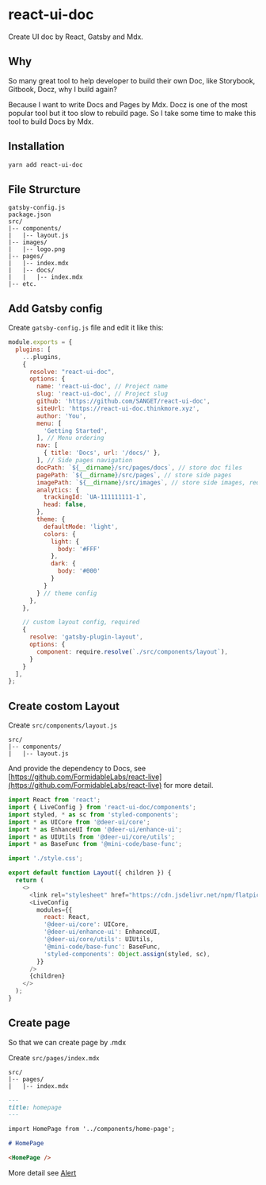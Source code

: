 # react-ui-doc

Create UI doc by React, Gatsby and Mdx.

## Why

So many great tool to help developer to build their own Doc, like Storybook, Gitbook, Docz, why I build again?

Because I want to write Docs and Pages by Mdx. Docz is one of the most popular tool but it too slow to rebuild page. So I take some time to make this tool to build Docs by Mdx.

## Installation

```sh
yarn add react-ui-doc
```

## File Strurcture

```treeview
gatsby-config.js
package.json
src/
|-- components/
|   |-- layout.js
|-- images/
|   |-- logo.png
|-- pages/
|   |-- index.mdx
|   |-- docs/
|   |   |-- index.mdx
|-- etc.
```

## Add Gatsby config

Create `gatsby-config.js` file and edit it like this:

```js
module.exports = {
  plugins: [
    ...plugins,
    {
      resolve: "react-ui-doc",
      options: {
        name: 'react-ui-doc', // Project name
        slug: 'react-ui-doc', // Project slug
        github: 'https://github.com/SANGET/react-ui-doc',
        siteUrl: 'https://react-ui-doc.thinkmore.xyz',
        author: 'You',
        menu: [
          'Getting Started',
        ], // Menu ordering
        nav: [
          { title: 'Docs', url: '/docs/' },
        ], // Side pages navigation
        docPath: `${__dirname}/src/pages/docs`, // store doc files
        pagePath: `${__dirname}/src/pages`, // store side pages
        imagePath: `${__dirname}/src/images`, // store side images, required `logo.png`
        analytics: {
          trackingId: `UA-111111111-1`,
          head: false,
        },
        theme: {
          defaultMode: 'light',
          colors: {
            light: {
              body: '#FFF'
            },
            dark: {
              body: '#000'
            }
          }
        } // theme config
      },
    },

    // custom layout config, required
    {
      resolve: 'gatsby-plugin-layout',
      options: {
        component: require.resolve(`./src/components/layout`),
      }
    }
  ],
};
```

## Create costom Layout

Create `src/components/layout.js`

```treeview
src/
|-- components/
|   |-- layout.js
```

And provide the dependency to Docs, see [https://github.com/FormidableLabs/react-live](https://github.com/FormidableLabs/react-live) for more detail.

```js
import React from 'react';
import { LiveConfig } from 'react-ui-doc/components';
import styled, * as sc from 'styled-components';
import * as UICore from '@deer-ui/core';
import * as EnhanceUI from '@deer-ui/enhance-ui';
import * as UIUtils from '@deer-ui/core/utils';
import * as BaseFunc from '@mini-code/base-func';

import './style.css';

export default function Layout({ children }) {
  return (
    <>
      <link rel="stylesheet" href="https://cdn.jsdelivr.net/npm/flatpickr/dist/themes/airbnb.css" />
      <LiveConfig
        modules={{
          react: React,
          '@deer-ui/core': UICore,
          '@deer-ui/enhance-ui': EnhanceUI,
          '@deer-ui/core/utils': UIUtils,
          '@mini-code/base-func': BaseFunc,
          'styled-components': Object.assign(styled, sc),
        }}
      />
      {children}
    </>
  );
}
```

## Create page

So that we can create page by .mdx

Create `src/pages/index.mdx`

```treeview
src/
|-- pages/
|   |-- index.mdx
```

```md
---
title: homepage
---

import HomePage from '../components/home-page';

# HomePage

<HomePage />
```

More detail see [Alert](/docs/alert/)
